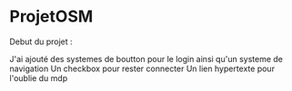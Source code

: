 # ProjetOSM

Debut du projet : 

J'ai ajouté des systemes de boutton pour le login ainsi qu'un systeme de navigation 
Un checkbox pour rester connecter 
Un lien hypertexte pour l'oublie du mdp 
